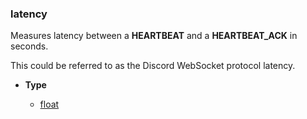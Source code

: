 ### latency [](https://discordpy.readthedocs.io/en/stable/api.html#discord.Client.latency)
Measures latency between a **HEARTBEAT** and a **HEARTBEAT_ACK** in seconds.

This could be referred to as the Discord WebSocket protocol latency.

- **Type**

	- [float](https://docs.python.org/3/library/functions.html#float)

